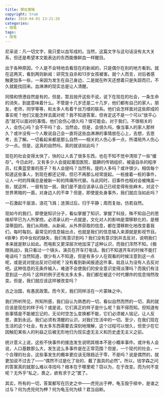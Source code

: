 ```yaml
---
title: 罪在蒙昧
copyright: true
date: 2018-04-01 13:21:28
categories:
- 随笔
tags:
- 随笔
---
```


尼采说：凡一切文字，我只爱以血写成的。当然，这篇文字与这句话没有太大关系，但还是希望本文能表达的东西能像鲜血一样醒目。


出于各种原因，个人是不会特地去看现在的新闻的，只是偶尔在别的地方看到。就在这两天，看到两则新闻：研究生自杀和13岁女孩被害。就个人而言，对后者感触更加多一些，一来因为发生在自己身边，二是就在昨天还想着只是失踪而已，不久就能找回来。血淋淋的现实总是让人清醒。

同情和愤懑自然是有的，但是，暂且抛开这些不说，说下在现在的社会，一条生命的消失，到底意味着什么。不管是十几岁还是二十几岁，他们都有自己的家人，朋友，老师，同学等等，和太多人有着千丝万缕的联系。他们会怎样面对这些即成的事实呢？他们又能怎样去面对呢？我不知道答案，但肯定这不是一个可以“放平心态”就可以面对的事情。他们会伤心很久吗？很可能会。对于我们，不很相关的人，会伤心吗？会不平吗？会，当然会。但是，会很久吗，像当事人的家人那样久？或许没有一个人敢说自己会一直将这些血淋淋的事情放在心上，去想，去思考，去了解。一切看起来都是那么自然——相关的人伤心多一点，所谓局外人伤心少一点。但是，这真的自然吗，真的就该如此吗？

现在的社会变得太快了，快的让人丢了很多东西，也在不知不觉中清除了一些“缓存”。今日此时，又有多少人会提起莆田医院，猖獗的传销组织，被逼自杀的程序员，红黄蓝受害的孩子？有人会提吗？当然有。提的人多吗？或许很少。相信每个知道这些事人，到现在都还记得，但已不再那么经常提起。一桩接着一桩的事件，让人一时的阵痛总是被新一轮的阵痛所代替。与此同时，旧事件也相对会被掩盖一些，就这样，一层有加一层。我们是不是应该承认自己已经变得有些麻木，对这个世界黑暗的一面，对身边人的不幸？但是，即使是处身事外，我们就应当如此吗？


一石激起千层浪，浪花飞溅；涟漪过后，归于平静；周而复始，仿若自然。


现如今的我们，即使是知识分子，看似掌握了知识，掌握了科技，殊不知自己的思维却早已为人所掌控。必须承认的一点就是，文化对人的影响是潜移默化的，是根深蒂固的。我们从网络，从新闻，从外界获取的信息，都在潜移默化地改变着我们，每时每刻。最常见的信息输出点，也就是我们的信息输入来源就是影视节目。《铁拳》的中女权的缺失，我们有意识到吗？我们没有意识到并去反对，说明我们本来就是默认如此。而电影又更深层次地加深了这种认识，而我们浑然不知。《极限挑战》，我只看过一个镜头，演员在开车打电话。我们不知道开车的时候不能打电话吗？当然知道，很少有人不知道，但是有多少人在观看的时候注意到这一点呢，或是说对提出反对已经呢？没有看到新闻报道这件事，姑且认为没有人去反对吧。这种信息的无条件输入，难道不会使我们的安全意识变得淡薄吗？而我们有注意到这一点吗？这样的例子还有太多太多，我们都在被这个时代爆炸的信息悄然改变。但是，我们就应该这样被改变吗？

古之治国，有愚民政策。而今天，我们同样活在一片蒙昧之中。


我们所听所见，所知所感，我们自认为熟悉的一切，看似自然而然的一切，真的就应该是现在的样子吗？或是说，它们真正的样子是什么呢？我不得而知。但知道有些事情是不能被忘记的，无论时空怎么变换都不能，它们必须被人铭记，让人反思，直到永远。我们必须有清醒的认识，对我们生活中的一切。至少，在我们现在生活的这个社会，有太多东西需要去深刻地理解，这个过程可以很久，但至少在它因触犯某些人的利益之后被无形地归为现实虚无主义和历史虚无主义之前。

统计意义上说，这些不快事件的接连发生说明其根本不是小概率事件。或许有人会说，人口基数那么大，发生这么多事件是在正常范围？但是，一个现代的社会，一个合理的社会，这些事发生的概率更应该无限趋近于零，不是吗？说是偶然的，就更加说不过去了——“偶然不过是化了妆的、戴了面具的必然”。所以，钱学森之问的答案真的就那么难以寻找吗？根本在于哪里呢？窃以为，在于改变。而为何不变呢？无外乎“私之，畏之，欲有求于之”罢了。

其实，所有的一切，答案都写在历史之中——虎兕出于柙，龟玉毁于椟中，是谁之过与？何为虎兕何为柙？何为龟玉何为椟？君当自断。

